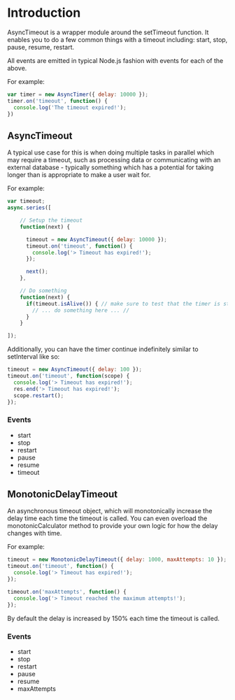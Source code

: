 # Introduction

AsyncTimeout is a wrapper module around the setTimeout function. It enables you to do a few common things with a timeout including: start, stop, pause, resume, restart.

All events are emitted in typical Node.js fashion with events for each of the above. 

For example:
``` javascript
var timer = new AsyncTimer({ delay: 10000 });
timer.on('timeout', function() {
  console.log('The timeout expired!');
})
```

## AsyncTimeout

A typical use case for this is when doing multiple tasks in parallel which may require a timeout, such as processing data or communicating with an external database - typically something which has a potential for taking longer than is appropriate to make a user wait for.

For example:
``` javascript
var timeout;
async.series([

    // Setup the timeout
    function(next) {

      timeout = new AsyncTimeout({ delay: 10000 });
      timeout.on('timeout', function() {
        console.log('> Timeout has expired!');
      });

      next();
    },

    // Do something
    function(next) {
      if(timeout.isAlive()) { // make sure to test that the timer is still alive
        // ... do something here ... //
      }
    }

]);
```

Additionally, you can have the timer continue indefinitely similar to setInterval like so:
``` javascript
timeout = new AsyncTimeout({ delay: 100 });
timeout.on('timeout', function(scope) {
  console.log('> Timeout has expired!');
  res.end('> Timeout has expired!');
  scope.restart();
});
```

### Events
  * start
  * stop
  * restart
  * pause
  * resume
  * timeout


## MonotonicDelayTimeout

An asynchronous timeout object, which will monotonically increase the delay time each time the timeout is called. You can even overload the monotonicCalculator method to provide your own logic for how the delay changes with time.

For example:
``` javascript
timeout = new MonotonicDelayTimeout({ delay: 1000, maxAttempts: 10 });
timeout.on('timeout', function() {
  console.log('> Timeout has expired!');
});

timeout.on('maxAttempts', function() {
  console.log('> Timeout reached the maximum attempts!');
});
```

By default the delay is increased by 150% each time the timeout is called.

### Events
  * start
  * stop
  * restart
  * pause
  * resume
  * maxAttempts